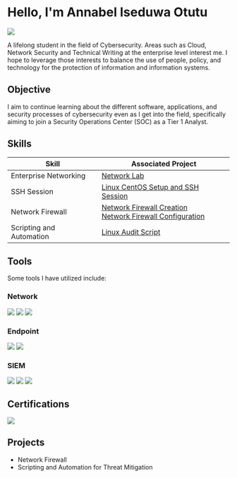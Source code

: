# Hello, I'm Annabel Iseduwa Otutu
<a href="https://www.linkedin.com/in/annabelotutu/"><img src="https://img.shields.io/badge/-LinkedIn-0072b1?&style=for-the-badge&logo=linkedin&logoColor=white" /></a>

A lifelong student in the field of Cybersecurity. Areas such as Cloud, Network Security and Technical Writing at the enterprise level interest me. I hope to leverage those interests to balance the use of people, policy, and technology for the protection of information and information systems.

## Objective

I aim to continue learning about the different software, applications, and security processes of cybersecurity even as I get into the field, specifically aiming to join a Security Operations Center (SOC) as a Tier 1 Analyst. 

## Skills

| Skill                                         | Associated Project         |
|-----------------------------------------------|----------------------------|
| Enterprise Networking        | <a href="https://github.com/Annabelly22/System-Administration-Net-Services-I---2022FA/wiki/Lab-01---Virtual-Firewall-and-Windows-10-Configuration">Network Lab</a>|
| SSH Session | <a href="https://github.com/Annabelly22/System-Administration-Net-Services-I---2022FA/wiki/Linux-CentOS-Setup-and-SSH-Session">Linux CentOS Setup and SSH Session</a>|
| Network Firewall                 | <a href="https://github.com/Annabelly22/SEC-350-01-02-ENTERPRISE-AND-NETWORK-SECURITY-CONTROLS/wiki/Network-Firewalls">Network Firewall Creation</a><br><a href="https://github.com/Annabelly22/SEC-350-01-02-ENTERPRISE-AND-NETWORK-SECURITY-CONTROLS/wiki/Firewall-config-for-Fw01">Network Firewall Configuration</a>|
| Scripting and Automation | <a href="https://github.com/Annabelly22/Automation-and-Scripting-SYS-320-/wiki/Linux-Audit-Script-Update">Linux Audit Script</a>|

## Tools
Some tools I have utilized include:

### Network
<div>
    <img src="https://img.shields.io/badge/-Wireshark-1679A7?&style=for-the-badge&logo=Wireshark&logoColor=white" />
    <img src="https://img.shields.io/badge/-Suricata-EF3B2D?&style=for-the-badge&logo=Suricata&logoColor=white" />
    <img src="https://img.shields.io/badge/-Zeek-777BB4?&style=for-the-badge&logo=Zeek&logoColor=white" />
</div>

### Endpoint
<div>
    <img src="https://img.shields.io/badge/-Microsoft_Defender_for_Endpoint-00A4EF?&style=for-the-badge&logo=Microsoft&logoColor=white" />
    <img src="https://img.shields.io/badge/-Velociraptor-4B275F?&style=for-the-badge&logo=Velociraptor&logoColor=white" />
</div>

### SIEM
<div>
    <img src="https://img.shields.io/badge/-Microsoft_Sentinel-0078D4?&style=for-the-badge&logo=Microsoft&logoColor=white" />
    <img src="https://img.shields.io/badge/-Splunk-000000?&style=for-the-badge&logo=Splunk&logoColor=white" />
    <img src="https://img.shields.io/badge/-Elastic-005571?&style=for-the-badge&logo=Elastic&logoColor=white" />
</div>

## Certifications

<div>
<img src="https://img.shields.io/badge/-Security%2B-FF0000?&style=for-the-badge&logo=CompTIA&logoColor=white" />
</div>

## Projects
- Network Firewall 
- Scripting and Automation for Threat Mitigation 
  
<!--
**Annabelly22/Annabelly22** is a ✨ _special_ ✨ repository because its `README.md` (this file) appears on your GitHub profile.

